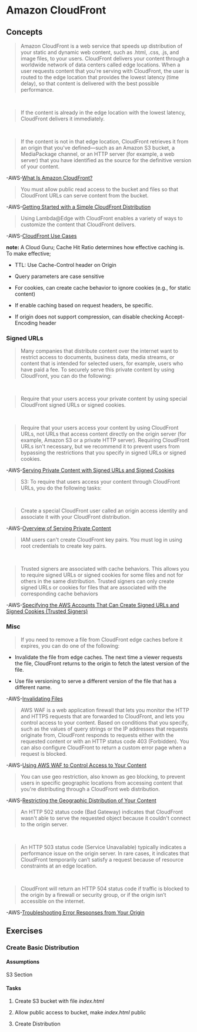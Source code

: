 # Amazon CloudFront

## Concepts

> Amazon CloudFront is a web service that speeds up distribution of your static and dynamic web content, such as .html, .css, .js, and image files, to your users. CloudFront delivers your content through a worldwide network of data centers called edge locations. When a user requests content that you're serving with CloudFront, the user is routed to the edge location that provides the lowest latency (time delay), so that content is delivered with the best possible performance.

&nbsp;

> If the content is already in the edge location with the lowest latency, CloudFront delivers it immediately.

&nbsp;

> If the content is not in that edge location, CloudFront retrieves it from an origin that you've defined—such as an Amazon S3 bucket, a MediaPackage channel, or an HTTP server (for example, a web server) that you have identified as the source for the definitive version of your content.

-AWS-[What Is Amazon CloudFront?](https://docs.aws.amazon.com/AmazonCloudFront/latest/DeveloperGuide/Introduction.html)

> You must allow public read access to the bucket and files so that CloudFront URLs can serve content from the bucket.

-AWS-[Getting Started with a Simple CloudFront Distribution](https://docs.aws.amazon.com/AmazonCloudFront/latest/DeveloperGuide/GettingStarted.SimpleDistribution.html)

> Using Lambda@Edge with CloudFront enables a variety of ways to customize the content that CloudFront delivers.

-AWS-[CloudFront Use Cases](https://docs.aws.amazon.com/AmazonCloudFront/latest/DeveloperGuide/IntroductionUseCases.html)

**note:** A Cloud Guru; Cache Hit Ratio determines how effective caching is. To make effective;

* TTL: Use Cache-Control header on Origin

* Query parameters are case sensitive

* For cookies, can create cache behavior to ignore cookies (e.g., for static content)

* If enable caching based on request headers, be specific.

* If origin does not support compression, can disable checking Accept-Encoding header

### Signed URLs

> Many companies that distribute content over the internet want to restrict access to documents, business data, media streams, or content that is intended for selected users, for example, users who have paid a fee. To securely serve this private content by using CloudFront, you can do the following:

&nbsp;

> Require that your users access your private content by using special CloudFront signed URLs or signed cookies.

&nbsp;

> Require that your users access your content by using CloudFront URLs, not URLs that access content directly on the origin server (for example, Amazon S3 or a private HTTP server). Requiring CloudFront URLs isn't necessary, but we recommend it to prevent users from bypassing the restrictions that you specify in signed URLs or signed cookies.

-AWS-[Serving Private Content with Signed URLs and Signed Cookies](https://docs.aws.amazon.com/AmazonCloudFront/latest/DeveloperGuide/PrivateContent.html)

> S3: To require that users access your content through CloudFront URLs, you do the following tasks:

&nbsp;

> Create a special CloudFront user called an origin access identity and associate it with your CloudFront distribution.

-AWS-[Overview of Serving Private Content](https://docs.aws.amazon.com/AmazonCloudFront/latest/DeveloperGuide/private-content-overview.html)

> IAM users can't create CloudFront key pairs. You must log in using root credentials to create key pairs.

&nbsp;

> Trusted signers are associated with cache behaviors. This allows you to require signed URLs or signed cookies for some files and not for others in the same distribution. Trusted signers can only create signed URLs or cookies for files that are associated with the corresponding cache behaviors

-AWS-[Specifying the AWS Accounts That Can Create Signed URLs and Signed Cookies (Trusted Signers)](https://docs.aws.amazon.com/AmazonCloudFront/latest/DeveloperGuide/private-content-trusted-signers.html)

### Misc

> If you need to remove a file from CloudFront edge caches before it expires, you can do one of the following:

* Invalidate the file from edge caches. The next time a viewer requests the file, CloudFront returns to the origin to fetch the latest version of the file.

* Use file versioning to serve a different version of the file that has a different name.

-AWS-[Invalidating Files](https://docs.aws.amazon.com/AmazonCloudFront/latest/DeveloperGuide/Invalidation.html)

> AWS WAF is a web application firewall that lets you monitor the HTTP and HTTPS requests that are forwarded to CloudFront, and lets you control access to your content. Based on conditions that you specify, such as the values of query strings or the IP addresses that requests originate from, CloudFront responds to requests either with the requested content or with an HTTP status code 403 (Forbidden). You can also configure CloudFront to return a custom error page when a request is blocked.

-AWS-[Using AWS WAF to Control Access to Your Content](https://docs.aws.amazon.com/AmazonCloudFront/latest/DeveloperGuide/distribution-web-awswaf.html)

> You can use geo restriction, also known as geo blocking, to prevent users in specific geographic locations from accessing content that you're distributing through a CloudFront web distribution.

-AWS-[Restricting the Geographic Distribution of Your Content](https://docs.aws.amazon.com/AmazonCloudFront/latest/DeveloperGuide/georestrictions.html)

> An HTTP 502 status code (Bad Gateway) indicates that CloudFront wasn't able to serve the requested object because it couldn't connect to the origin server.

&nbsp;

> An HTTP 503 status code (Service Unavailable) typically indicates a performance issue on the origin server. In rare cases, it indicates that CloudFront temporarily can’t satisfy a request because of resource constraints at an edge location.

&nbsp;

> CloudFront will return an HTTP 504 status code if traffic is blocked to the origin by a firewall or security group, or if the origin isn’t accessible on the internet.

-AWS-[Troubleshooting Error Responses from Your Origin](https://docs.aws.amazon.com/AmazonCloudFront/latest/DeveloperGuide/troubleshooting-response-errors.html)

## Exercises

### Create Basic Distribution

#### Assumptions

S3 Section

#### Tasks

1. Create S3 bucket with file *index.html*

2. Allow public access to bucket, make *index.html* public

3. Create Distribution
